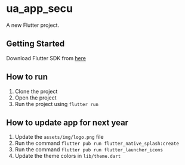 # ua_app_secu

A new Flutter project.

## Getting Started

Download Flutter SDK from [here](https://flutter.dev/docs/get-started/install)

## How to run

1. Clone the project
2. Open the project
3. Run the project using `flutter run`

## How to update app for next year

1. Update the `assets/img/logo.png` file
2. Run the command `flutter pub run flutter_native_splash:create`
3. Run the command `flutter pub run flutter_launcher_icons`
4. Update the theme colors in `lib/theme.dart`


